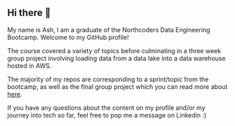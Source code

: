 ## Hi there 👋

My name is Ash, I am a graduate of the Northcoders Data Engineering Bootcamp. Welcome to my GitHub profile! 

The course covered a variety of topics before culminating in a three week group project involving loading data from a data lake into
a data warehouse hosted in AWS.

The majority of my repos are corresponding to a sprint/topic from the bootcamp, as well as the final group project which you can read more about [here](https://github.com/AshDL1994/HyperProject). 

If you have any questions about the content on my profile and/or my journey into tech so far, feel free to pop me a message on Linkedin :) 
<!--
**AshDL1994/AshDL1994** is a ✨ _special_ ✨ repository because its `README.md` (this file) appears on your GitHub profile.

Here are some ideas to get you started:

- 🔭 I’m currently working on ...
- 🌱 I’m currently learning ...
- 👯 I’m looking to collaborate on ...
- 🤔 I’m looking for help with ...
- 💬 Ask me about ...
- 📫 How to reach me: ...
- 😄 Pronouns: ...
- ⚡ Fun fact: ...
-->
